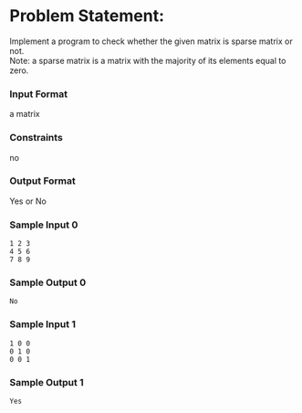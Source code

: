 # Problem Statement:

Implement a program to check whether the given matrix is sparse matrix or not.<br>
Note: a sparse matrix is a matrix with the majority of its elements equal to zero.

### Input Format

a matrix

### Constraints

no

### Output Format

Yes or No

### Sample Input 0
```
1 2 3
4 5 6
7 8 9
```
### Sample Output 0
```
No
```
### Sample Input 1
```
1 0 0
0 1 0
0 0 1
```
### Sample Output 1
```
Yes
```
